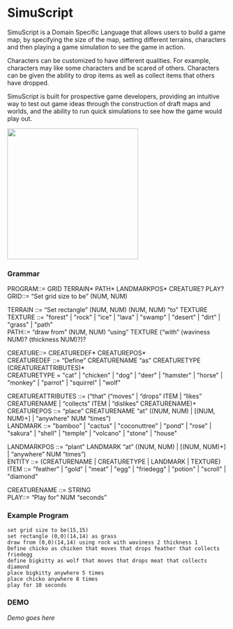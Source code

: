 # SimuScript
SimuScript is a Domain Specific Language that allows users to build a game map, by specifying the size of the map, setting different terrains, characters and then playing a game simulation to see the game in action.

Characters can be customized to have different qualities. For example, characters may like some characters and be scared of others. Characters can be given the ability to drop items as well as collect items that others have dropped.

SimuScript is built for prospective game developers, providing an intuitive way to test out game ideas through the construction of draft maps and worlds, and the ability to run quick simulations to see how the game would play out.

<img src="https://simuscript.000webhostapp.com/images/demo.png" width="300" height="300">

### Grammar
PROGRAM::= GRID TERRAIN* PATH* LANDMARKPOS* CREATURE? PLAY?  
GRID::= “Set grid size to be” (NUM, NUM)  

TERRAIN ::= “Set rectangle”  (NUM, NUM) (NUM, NUM) “to” TEXTURE  
TEXTURE ::= "forest" | "rock" | "ice" | "lava" | "swamp" | "desert" | "dirt" | "grass" | "path"  
PATH::= “draw from” (NUM, NUM) “using” TEXTURE (“with” (waviness NUM)? (thickness NUM)?)?  


CREATURE::= CREATUREDEF* CREATUREPOS*  
CREATUREDEF ::= “Define” CREATURENAME “as” CREATURETYPE (CREATUREATTRIBUTES)*  
CREATURETYPE = "cat" | "chicken" | "dog" | "deer" | "hamster" | "horse" | "monkey" | "parrot" | "squirrel" | "wolf"  

CREATUREATTRIBUTES ::= (“that” (“moves” | “drops” ITEM | “likes” CREATURENAME | “collects” ITEM | “dislikes” CREATURENAME)+  
CREATUREPOS ::= “place” CREATURENAME “at” ((NUM, NUM) | [(NUM, NUM)+] | “anywhere” NUM “times”)  
LANDMARK ::= "bamboo" | "cactus" | "coconuttree" | "pond" | "rose" | "sakura" | "shell" | "temple" | "volcano" | "stone" | "house"  

LANDMARKPOS ::= “plant” LANDMARK “at” ((NUM, NUM) | [(NUM, NUM)+] | “anywhere” NUM “times”)  
ENTITY ::= (CREATURENAME | CREATURETYPE | LANDMARK | TEXTURE)  
ITEM ::= "feather" | "gold" | "meat" | "egg" | "friedegg" | "potion" | "scroll" | "diamond"  

CREATURENAME ::= STRING  
PLAY::= “Play for” NUM “seconds”


### Example Program
```
set grid size to be(15,15)
set rectangle (0,0)(14,14) as grass
draw from (0,0)(14,14) using rock with waviness 2 thickness 1
Define chicko as chicken that moves that drops feather that collects friedegg
define bigkitty as wolf that moves that drops meat that collects diamond
place bigkitty anywhere 5 times
place chicko anywhere 8 times
play for 10 seconds
```

### DEMO
*Demo goes here*


